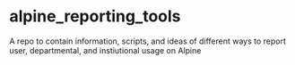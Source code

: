 # alpine_reporting_tools
A repo to contain information, scripts, and ideas of different ways to report user, departmental, and instiutional usage on Alpine
